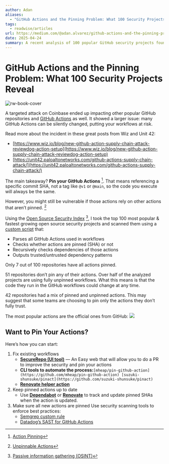 ```yaml
---
author: Adan
aliases:
  - "GitHub Actions and the Pinning Problem: What 100 Security Projects Reveal"
tags:
  - readwise/articles
url: https://medium.com/@adan.alvarez/github-actions-and-the-pinning-problem-what-100-security-projects-reveal-54a3a9dcc902?__readwiseLocation=
date: 2025-04-24
summary: A recent analysis of 100 popular GitHub security projects found that only 7 had all their actions pinned to specific commits, which is crucial for maintaining security. Many projects use unpinned actions, making them vulnerable to changes in the code. Even when actions are pinned, they can still expose risks if they depend on other unpinned actions.
---
```

# GitHub Actions and the Pinning Problem: What 100 Security Projects Reveal

![rw-book-cover](https://miro.medium.com/v2/resize:fit:1200/1*VJdUP9IAo_lQy5kOPdV--A.png)

A targeted attack on Coinbase ended up impacting other popular GitHub repositories and [GitHub Actions](../../Dev,%20ICT%20&%20Cybersec/Dev,%20scripting%20&%20OS/GitHub%20Actions.md) as well. It showed a larger issue: many GitHub Actions can be silently changed, putting your workflows at risk. [](https://read.readwise.io/read/01jra41wp9knaph64zts551h8y)

Read more about the incident in these great posts from Wiz and Unit 42: 
- [https://www.wiz.io/blog/new-github-action-supply-chain-attack-reviewdog-action-setup](https://www.wiz.io/blog/new-github-action-supply-chain-attack-reviewdog-action-setup) 
- [https://unit42.paloaltonetworks.com/github-actions-supply-chain-attack/](https://unit42.paloaltonetworks.com/github-actions-supply-chain-attack/) [](https://read.readwise.io/read/01jra4249pzkhyn7tejy2va1a6)

The main takeaway? **Pin your GitHub Actions** [^1]. That means referencing a specific commit SHA, not a tag like `@v1` or `@main`, so the code you execute will always be the same. [](https://read.readwise.io/read/01jra42n3rac867jjpdt62stb4)

However, you might still be vulnerable if those actions rely on other actions that aren’t pinned. [](https://read.readwise.io/read/01jra439x6smz0xnk5ab2pgrz5) [^2]

Using the [Open Source Security Index](https://opensourcesecurityindex.io/) [^3], I took the top 100 most popular & fastest growing open source security projects [](https://read.readwise.io/read/01jra484aqpwyxeptzvjmdschn) and scanned them using a [custom script](https://github.com/adanalvarez/MyScripts/tree/main/GitHub) that:
- Parses all GitHub Actions used in workflows
- Checks whether actions are pinned (SHA) or not
- Recursively checks dependencies of those actions
- Outputs trusted/untrusted dependency patterns [](https://read.readwise.io/read/01jra49b7yfx2qf3nnrm2t957k)

Only 7 out of 100 repositories have all actions pinned. [](https://read.readwise.io/read/01jra49qd36jnzb2ydb8359265)

51 repositories don’t pin any of their actions.
Over half of the analyzed projects are using fully unpinned workflows. What this means is that the code they run in the GitHub workflows could change at any time. [](https://read.readwise.io/read/01jra4aqmq09jd5zynswx650na)

42 repositories had a mix of pinned and unpinned actions.
This may suggest that some teams are choosing to pin only the actions they don’t fully trust. [](https://read.readwise.io/read/01jra4b6dmv47r3pfydan229kb)

The most popular actions are the official ones from GitHub:
![](https://miro.medium.com/v2/resize:fit:700/1*99AHWb3-wz_Kl-qiv-e3gg.png) [](https://read.readwise.io/read/01jra4dd92ymgcv8zwrm3weraw)

## Want to Pin Your Actions?

Here’s how you can start:
1. Fix existing workflows
	- [**SecureRepo (UI tool)**](https://lnkd.in/d7k7ESmV) — An Easy web that will allow you to do a PR to improve the security and pin your actions
	- **CLI tools to automate the process:**`[mheap/pin-github-action](https://github.com/mheap/pin-github-action) [suzuki-shunsuke/pinact](https://github.com/suzuki-shunsuke/pinact)`
	- [**Renovate helper action**](https://lnkd.in/dwdAv9i8) [](https://read.readwise.io/read/01jra4et0qm3yxrt57qp2m2hxh)
2. Keep pinned actions up to date
	- Use [**Dependabot**](https://docs.github.com/en/code-security/supply-chain-security/keeping-your-dependencies-updated-automatically) or [**Renovate**](https://docs.renovatebot.com/) to track and update pinned SHAs when the action is updated. [](https://read.readwise.io/read/01jra4f1y85x46ybwd3g1eed4y)
3. Make sure all new actions are pinned
	Use security scanning tools to enforce best practices:
	- [Semgrep custom rule](https://lnkd.in/daG2RXBg)
	- [Datadog’s SAST for GitHub Actions](https://lnkd.in/di9Shng2) [](https://read.readwise.io/read/01jra4f97m72hgdfz2jexfpnw3)

[^1]: [Action Pinning](Yaron%20Avital%20-%20Unpinnable%20Actions%20How%20Malicious%20Code%20Can%20Sneak%20Into%20Your%20GitHub%20Actions%20Workflows.md#Action%20Pinning)

[^2]: [Unpinnable Actions](Yaron%20Avital%20-%20Unpinnable%20Actions%20How%20Malicious%20Code%20Can%20Sneak%20Into%20Your%20GitHub%20Actions%20Workflows.md)

[^3]: [Passive information gathering (OSINT)](../../Dev,%20ICT%20&%20Cybersec/Web%20&%20Network%20Hacking/Passive%20information%20gathering%20(OSINT).md#^890ecf)
